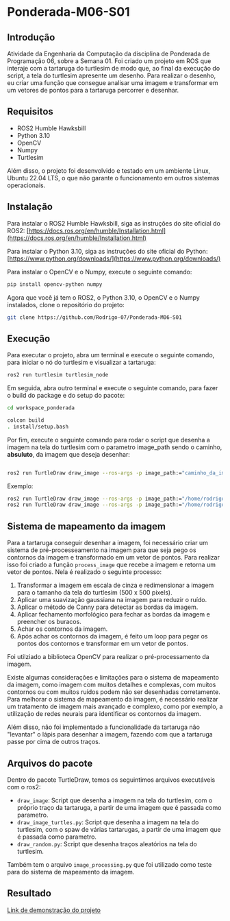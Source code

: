 # Ponderada-M06-S01

## Introdução

Atividade da Engenharia da Computação da disciplina de Ponderada de Programação 06, sobre a Semana 01. Foi criado um projeto em ROS que interaje com a tartaruga do turtlesim de modo que, ao final da execução do script, a tela do turtlesim apresente um desenho. Para realizar o desenho, eu criar uma função que consegue analisar uma imagem e transformar em um vetores de pontos para a tartaruga percorrer e desenhar.

## Requisitos

- ROS2 Humble Hawksbill
- Python 3.10
- OpenCV
- Numpy
- Turtlesim
  
Além disso, o projeto foi desenvolvido e testado em um ambiente Linux, Ubuntu 22.04 LTS, o que não garante o funcionamento em outros sistemas operacionais.

## Instalação

Para instalar o ROS2 Humble Hawksbill, siga as instruções do site oficial do ROS2: [https://docs.ros.org/en/humble/Installation.html](https://docs.ros.org/en/humble/Installation.html)

Para instalar o Python 3.10, siga as instruções do site oficial do Python: [https://www.python.org/downloads/](https://www.python.org/downloads/)

Para instalar o OpenCV e o Numpy, execute o seguinte comando:

```bash
pip install opencv-python numpy
```

Agora que você já tem o ROS2, o Python 3.10, o OpenCV e o Numpy instalados, clone o repositório do projeto:

```bash
git clone https://github.com/Rodrigo-07/Ponderada-M06-S01
```

## Execução


Para executar o projeto, abra um terminal e execute o seguinte comando, para iniciar o nó do turtlesim e visualizar a tartaruga:

```bash
ros2 run turtlesim turtlesim_node
```

Em seguida, abra outro terminal e execute o seguinte comando, para fazer o build do package e do setup do pacote:

```bash
cd workspace_ponderada

colcon build
. install/setup.bash
```

Por fim, execute o seguinte comando para rodar o script que desenha a imagem na tela do turtlesim com o parametro image_path sendo o caminho, **absuluto**, da imagem que deseja desenhar:

```bash

ros2 run TurtleDraw draw_image --ros-args -p image_path:="caminho_da_imagem"
```
Exemplo:

```bash
ros2 run TurtleDraw draw_image --ros-args -p image_path:="/home/rodrigo-07/Github/Ponderada-M06-S01/images_test/twitter.jpeg"
ros2 run TurtleDraw draw_image --ros-args -p image_path:="/home/rodrigo-07/Github/Ponderada-M06-S01/images_test/star.jpeg"
```

## Sistema de mapeamento da imagem

Para a tartaruga conseguir desenhar a imagem, foi necessário criar um sistema de pré-processeamento na imagem para que seja pego os contornos da imagem e transformado em um vetor de pontos. Para realizar isso foi criado a função `process_image` que recebe a imagem e retorna um vetor de pontos. Nela é realizado o seguinte processo:

1. Transformar a imagem em escala de cinza e redimensionar a imagem para o tamanho da tela do turtlesim (500 x 500 pixels).
2. Aplicar uma suavização gaussiana na imagem para reduzir o ruído.
3. Aplicar o método de Canny para detectar as bordas da imagem.
4. Aplicar fechamento morfológico para fechar as bordas da imagem e preencher os buracos.
5. Achar os contornos da imagem.
6. Após achar os contornos da imagem, é feito um loop para pegar os pontos dos contornos e transformar em um vetor de pontos.

Foi utilziado a biblioteca OpenCV para realizar o pré-processamento da imagem.

Existe algumas considerações e limitações para o sistema de mapeamento da imagem, como imagem com muitos detalhes e complexas, com muitos contornos ou com muitos ruídos podem não ser desenhadas corretamente. Para melhorar o sistema de mapeamento da imagem, é necessário realizar um tratamento de imagem mais avançado e complexo, como por exemplo, a utilização de redes neurais para identificar os contornos da imagem.

Além disso, não foi implementado a funcionalidade da tartaruga não "levantar" o lápis para desenhar a imagem, fazendo com que a tartaruga passe por cima de outros traços.

## Arquivos do pacote

Dentro do pacote TurtleDraw, temos os seguintimos arquivos executáveis com o ros2:

- `draw_image`: Script que desenha a imagem na tela do turtlesim, com o próprio traço da tartaruga, a partir de uma imagem que é passada como parametro.
- `draw_image_turtles.py`: Script que desenha a imagem na tela do turtlesim, com o spaw de várias tartarugas, a partir de uma imagem que é passada como parametro. 
- `draw_random.py`: Script que desenha traços aleatórios na tela do turtlesim.

Também tem o arquivo `image_processing.py` que foi utilizado como teste para do sistema de mapeamento da imagem.

## Resultado

[Link de demonstração do projeto]([https://youtube.com/](https://youtu.be/6QBUj5jXsGg))
